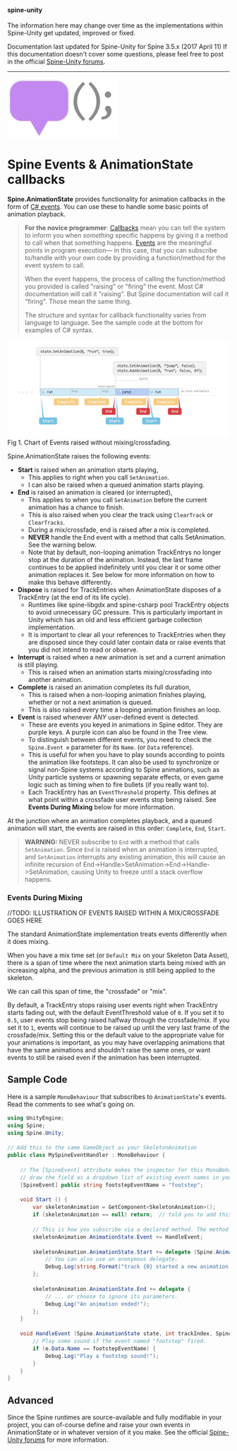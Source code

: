#### spine-unity
The information here may change over time as the implementations within Spine-Unity get updated, improved or fixed.

Documentation last updated for Spine-Unity for Spine 3.5.x (2017 April 11)
If this documentation doesn't cover some questions, please feel free to post in the official [Spine-Unity forums](http://esotericsoftware.com/forum/viewforum.php?f=3). 

----------

![](/img/spine-runtimes-guide/spine-unity/events.png)
# Spine Events & AnimationState callbacks

**Spine.AnimationState** provides functionality for animation callbacks in the form of [C# events](https://msdn.microsoft.com/en-us/library/awbftdfh.aspx). You can use these to handle some basic points of animation playback.

> **For the novice programmer**: [Callbacks](https://en.wikipedia.org/wiki/Callback_%28computer_programming%29) mean you can tell the system to inform you when *something* specific happens by giving it a method to call when that something happens. [Events](https://en.wikipedia.org/wiki/Event_%28computing%29) are the meaningful points in program execution— in this case, that you can subscribe to/handle with your own code by providing a function/method for the event system to call.
> 
> When the event happens, the process of calling the function/method you provided is called "raising" or "firing" the event. Most C# documentation will call it "raising". But Spine documentation will call it "firing". Those mean the same thing. 
>  
> The structure and syntax for callback functionality varies from language to language. See the sample code at the bottom for examples of C# syntax.

![](/img/spine-runtimes-guide/spine-unity/callbackchart.png)
Fig 1. Chart of Events raised without mixing/crossfading.


Spine.AnimationState raises the following events:
 - **Start** is raised when an animation starts playing,
	 - This applies to right when you call `SetAnimation`.
	 - I can also be raised when a queued animation starts playing.
 - **End** is raised an animation is cleared (or interrupted),
	 - This applies to when you call `SetAnimation` before the current animation has a chance to finish.
	 - This is also raised when you clear the track using `ClearTrack` or `ClearTracks`.
	 - During a mix/crossfade, end is raised after a mix is completed.
	 - **NEVER** handle the End event with a method that calls SetAnimation. See the warning below.
	 - Note that by default, non-looping animation TrackEntrys no longer stop at the duration of the animation. Instead, the last frame continues to be applied indefinitely until you clear it or some other animation replaces it. See below for more information on how to make this behave differently.
 - **Dispose** is raised for TrackEntries when AnimationState disposes of a TrackEntry (at the end of its life cycle).
	 - Runtimes like spine-libgdx and spine-csharp pool TrackEntry objects to avoid unnecessary GC pressure. This is particularly important in Unity which has an old and less efficient garbage collection implementation.
	 - It is important to clear all your references to TrackEntries when they are disposed since they could later contain data or raise events that you did not intend to read or observe.
 - **Interrupt** is raised when a new animation is set and a current animation is still playing.
	 - This is raised when an animation starts mixing/crossfading into another animation.
 - **Complete** is raised an animation completes its full duration,
	 - This is raised when a non-looping animation finishes playing, whether or not a next animation is queued.
	 - This is also raised every time a looping animation finishes an loop.
 - **Event** is raised whenever *ANY* user-defined event is detected.
	 - These are events you keyed in animations in Spine editor. They are purple keys. A purple icon can also be found in the Tree view.
	 - To distinguish between different events, you need to check the `Spine.Event e` parameter for its `Name`. (or `Data` reference).
	 - This is useful for when you have to play sounds according to points the animation like footsteps. It can also be used to synchronize or signal non-Spine systems according to Spine animations, such as Unity particle systems or spawning separate effects, or even game logic such as timing when to fire bullets (if you really want to).
	 - Each TrackEntry has an `EventThreshold` property. This defines at what point within a crossfade user events stop being raised. See **Events During Mixing** below for more information.


At the junction where an animation completes playback, and a queued animation will start, the events are raised in this order: `Complete`, `End`, `Start`.

> **WARNING:**
> NEVER subscribe to `End` with a method that calls `SetAnimation`. Since `End` is raised when an animation is interrupted, and `SetAnimation` interrupts any existing animation, this will cause an infinite recursion of End->Handle>SetAnimation->End->Handle->SetAnimation, causing Unity to freeze until a stack overflow happens.

### Events During Mixing

//TODO: ILLUSTRATION OF EVENTS RAISED WITHIN A MIX/CROSSFADE GOES HERE

The standard AnimationState implementation treats events differently when it does mixing.

When you have a mix time set (or `Default Mix` on your Skeleton Data Asset), there is a span of time where the next animation starts being mixed with an increasing alpha, and the previous animation is still being applied to the skeleton.

We can call this span of time, the "crossfade" or "mix".

By default, a TrackEntry stops raising user events right when TrackEntry starts fading out, with the default EventThreshold value of `0`. If you set it to `0.5`, user events stop being raised halfway through the crossfade/mix. If you set it to `1`, events will continue to be raised up until the very last frame of the crossfade/mix. Setting this or the default value to the appropriate value for your animations is important, as you may have overlapping animations that have the same animations and shouldn't raise the same ones, or want events to still be raised even if the animation has been interrupted. 

## Sample Code

Here is a sample `MonoBehaviour` that subscribes to `AnimationState`'s events. Read the comments to see what's going on.
```csharp
using UnityEngine;
using Spine;
using Spine.Unity;

// Add this to the same GameObject as your SkeletonAnimation
public class MySpineEventHandler : MonoBehaviour {

	// The [SpineEvent] attribute makes the inspector for this MonoBehaviour
	// draw the field as a dropdown list of existing event names in your SkeletonData.
	[SpineEvent] public string footstepEventName = "footstep"; 

	void Start () {
		var skeletonAnimation = GetComponent<SkeletonAnimation>();
		if (skeletonAnimation == null) return;	// told you to add this to SkeletonAnimation's GameObject.

		// This is how you subscribe via a declared method. The method needs the correct signature.
		skeletonAnimation.AnimationState.Event += HandleEvent;

		skeletonAnimation.AnimationState.Start += delegate (Spine.AnimationState state, int trackIndex) {
			// You can also use an anonymous delegate.
			Debug.Log(string.Format("track {0} started a new animation.", trackIndex));
		};

		skeletonAnimation.AnimationState.End += delegate {
			// ... or choose to ignore its parameters.
			Debug.Log("An animation ended!");
		};
	}

	void HandleEvent (Spine.AnimationState state, int trackIndex, Spine.Event e) {
		// Play some sound if the event named "footstep" fired.
		if (e.Data.Name == footstepEventName) {			
			Debug.Log("Play a footstep sound!");
		}
	}
}
```

## Advanced

Since the Spine runtimes are source-available and fully modifiable in your project, you can of-course define and raise your own events in AnimationState or in whatever version of it you make. See the official [Spine-Unity forums](http://esotericsoftware.com/forum/viewforum.php?f=3) for more information.

 